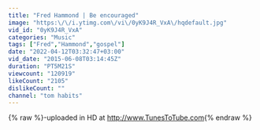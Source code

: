```yaml
---
title: "Fred Hammond | Be encouraged"
image: "https:\/\/i.ytimg.com\/vi\/0yK9J4R_VxA\/hqdefault.jpg"
vid_id: "0yK9J4R_VxA"
categories: "Music"
tags: ["Fred","Hammond","gospel"]
date: "2022-04-12T03:32:47+03:00"
vid_date: "2015-06-08T03:14:45Z"
duration: "PT5M21S"
viewcount: "120919"
likeCount: "2105"
dislikeCount: ""
channel: "tom habits"
---
```

{% raw %}-uploaded in HD at <a rel="nofollow" target="blank" href="http://www.TunesToTube.com">http://www.TunesToTube.com</a>{% endraw %}
